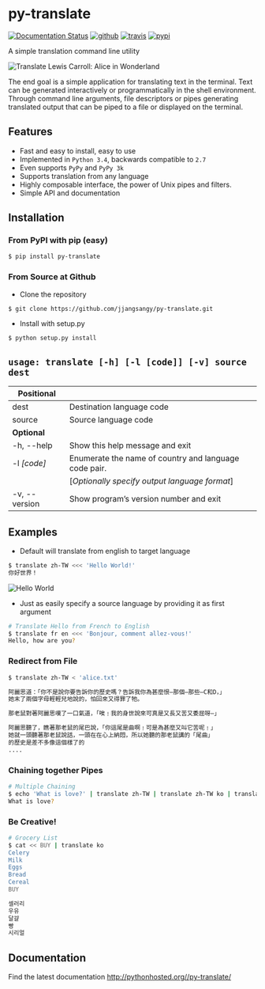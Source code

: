 py-translate
=============

[![Documentation Status](https://readthedocs.org/projects/py-translate/badge/?version=master)](https://readthedocs.org/projects/py-translate/?badge=master) [![github](https://badge.fury.io/gh/jjangsangy%2Fpy-translate.svg)](http://badge.fury.io/gh/jjangsangy%2Fpy-translate) [![travis](https://travis-ci.org/jjangsangy/py-translate.svg?branch=master)](https://travis-ci.org/jjangsangy/py-translate) [![pypi](https://badge.fury.io/py/py-translate.svg)](http://badge.fury.io/py/py-translate)

A simple translation command line utility

![Translate Lewis Carroll: Alice in Wonderland][alice]

The end goal is a simple application for translating text in the terminal.
Text can be generated interactively or programmatically in the
shell environment. Through command line arguments, file descriptors or
pipes generating translated output that can be piped to a file or
displayed on the terminal.

Features
----------

- Fast and easy to install, easy to use
- Implemented in `Python 3.4`, backwards compatible to `2.7`
- Even supports `PyPy` and `PyPy 3k`
- Supports translation from any language
- Highly composable interface, the power of Unix pipes and filters.
- Simple API and documentation

Installation
------------

### From PyPI with pip (easy)

```sh
$ pip install py-translate
```

### From Source at Github

- Clone the repository

```sh
$ git clone https://github.com/jjangsangy/py-translate.git
```

- Install with setup.py

```sh
$ python setup.py install
```

## `usage: translate [-h] [-l [code]] [-v] source dest`

| __Positional__ |                                                       |
|----------------|-------------------------------------------------------|
| dest           | Destination language code                             |
| source         | Source language code                                  |
| __Optional__   |                                                       |
| -h, --help     | Show this help message and exit                       |
| -l  _[code]_   | Enumerate the name of country and language code pair. |
|                | [_Optionally specify output language format_]         |
| -v, --version  | Show program’s version number and exit                |

Examples
--------

- Default will translate from english to target language

```sh
$ translate zh-TW <<< 'Hello World!'
你好世界！

```

![Hello World][hello]

- Just as easily specify a source language by providing it as first argument

```sh
# Translate Hello from French to English
$ translate fr en <<< 'Bonjour, comment allez-vous!'
Hello, how are you?
```

### Redirect from File

```sh
$ translate zh-TW < 'alice.txt'

阿麗思道：「你不是說你要告訴你的歷史嗎？告訴我你為甚麼恨—那個—那些—C和D，」
她末了兩個字母輕輕兒地說的，怕回來又得罪了牠。

那老鼠對著阿麗思嘆了一口氣道，「唉﹗我的身世說來可真是又長又苦又委屈呀—」

阿麗思聽了，瞧著那老鼠的尾巴說，「你這尾是曲啊﹗可是為甚麼又叫它苦呢﹗」
她就一頭聽著那老鼠說話，一頭在在心上納悶，所以她聽的那老鼠講的「尾曲」
的歷史是差不多像這個樣了的
....
```

### Chaining together Pipes

```sh
# Multiple Chaining
$ echo 'What is love?' | translate zh-TW | translate zh-TW ko | translate ko fr | translate fr en
What is love?
```

### Be Creative!

```sh
# Grocery List
$ cat << BUY | translate ko
Celery
Milk
Eggs
Bread
Cereal
BUY

셀러리
우유
달걀
빵
시리얼
```

Documentation
-------------

Find the latest documentation http://pythonhosted.org//py-translate/


[alice]: https://raw.githubusercontent.com/jjangsangy/py-translate/master/img/alice.gif
[hello]: https://raw.githubusercontent.com/jjangsangy/py-translate/master/img/helloworld.gif
